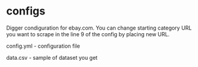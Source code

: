 # configs
Digger condiguration for ebay.com. You can change starting category URL you want to scrape in the line 9 of the config by placing new URL.

config.yml - configuration file

data.csv - sample of dataset you get
